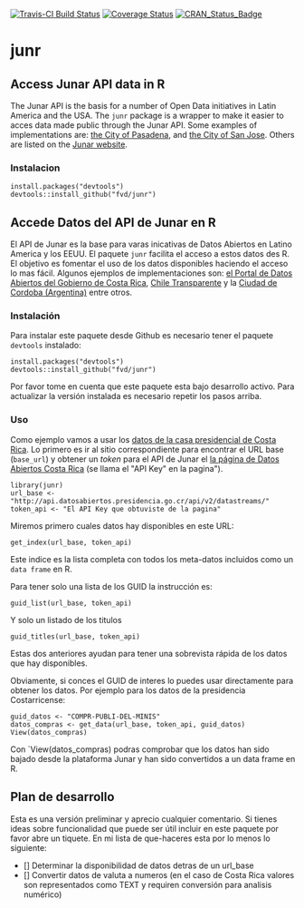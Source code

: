 [![Travis-CI Build Status](https://travis-ci.org/FvD/junr.svg?branch=master)](https://travis-ci.org/FvD/junr) 
[![Coverage Status](https://img.shields.io/codecov/c/github/FvD/junr/master.svg)](https://codecov.io/github/FvD/junr?branch=master)
[![CRAN_Status_Badge](http://www.r-pkg.org/badges/version/junr)](http://cran.r-project.org/package=junr)

# junr

## Access Junar API data in R 

The Junar API is the basis for a number of Open Data initiatives in Latin America and the USA. 
The `junr` package is a wrapper to make it easier to acces data 
made public through the Junar API. Some examples of implementations are: [the City of Pasadena](http://data.cityofpasadena.net/home/), and [the City of San Jose](http://data.sanjoseca.gov/home/). Others are listed on the [Junar website](http://junar.com/?lang=en).

### Instalacion

    install.packages("devtools")
    devtools::install_github("fvd/junr")

## Accede Datos del API de Junar en R

El API de Junar es la base para varas inicativas de Datos Abiertos en Latino America y los EEUU. 
El paquete `junr` facilita el acceso a estos datos des R. El objetivo es fomentar el uso de los datos disponibles
haciendo el acceso lo mas fácil. Algunos ejemplos de implementaciones son: [el Portal de Datos Abiertos del Gobierno de Costa Rica](http://datosabiertos.presidencia.go.cr/home), [Chile Transparente](http://infodatos.opendata.junar.com/home/?lang=es) y la [Ciudad de Cordoba (Argentina)](http://cdcordoba.opendata.junar.com/home/?lang=en) entre otros.

### Instalación
Para instalar este paquete desde Github es necesario tener el paquete
`devtools` instalado:

    install.packages("devtools")
    devtools::install_github("fvd/junr")

Por favor tome en cuenta que este paquete esta bajo desarrollo activo. Para
actualizar la versión instalada es necesario repetir los pasos arriba.

### Uso 
Como ejemplo vamos a usar los [datos de la casa presidencial de Costa Rica](http://datosabiertos.presidencia.go.cr/home). Lo
primero es ir al sitio correspondiente para encontrar el URL base (`base_url`)
y obtener un *token* para el API de Junar el [la página de Datos Abiertos Costa Rica](http://datosabiertos.presidencia.go.cr/developers/) (se llama el "API Key" en la pagina").

    library(junr)
    url_base <- "http://api.datosabiertos.presidencia.go.cr/api/v2/datastreams/"
    token_api <- "El API Key que obtuviste de la pagina"

Miremos primero cuales datos hay disponibles en este URL:

    get_index(url_base, token_api)

Este indice es la lista completa con todos los meta-datos incluidos como un `data frame` en R. 

Para tener solo una lista de los GUID la instrucción es:

    guid_list(url_base, token_api)

Y solo un listado de los titulos 

    guid_titles(url_base, token_api)

Estas dos anteriores ayudan para tener una sobrevista rápida de los datos que
hay disponibles.

Obviamente, si conces el GUID de interes lo puedes usar directamente para
obtener los datos. Por ejemplo para los datos de la presidencia Costarricense:

    guid_datos <- "COMPR-PUBLI-DEL-MINIS"
    datos_compras <- get_data(url_base, token_api, guid_datos)
    View(datos_compras)

Con `View(datos_compras) podras comprobar que los datos han sido bajado desde
la plataforma Junar y han sido convertidos a un data frame en R.

## Plan de desarrollo

Esta es una versión preliminar y aprecio cualquier comentario. Si tienes ideas sobre funcionalidad que puede ser útil incluir en este paquete por favor abre un tiquete. En mi lista de que-haceres esta por lo menos lo siguiente:

- [] Determinar la disponibilidad de datos detras de un url_base
- [] Convertir datos de valuta a numeros (en el caso de Costa Rica valores son
  representados como TEXT y requiren conversión para analisis numérico) 

